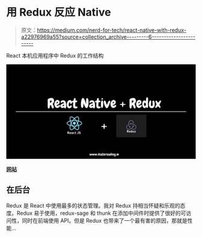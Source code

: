 # 用 Redux 反应 Native

> 原文：<https://medium.com/nerd-for-tech/react-native-with-redux-a22976969a55?source=collection_archive---------6----------------------->

React 本机应用程序中 Redux 的工作结构

![](img/41c21d5c34281a1b806b681eee28ccd7.png)

[**网站**](http://www.ihatereading.in)

## 在后台

Redux 是 React 中使用最多的状态管理。我对 Redux 持相当怀疑和乐观的态度。Redux 易于使用，redux-sage 和 thunk 在添加中间件时提供了很好的可访问性，同时在前端使用 API。但是 Redux 也带来了一个最有害的原因，那就是性能…